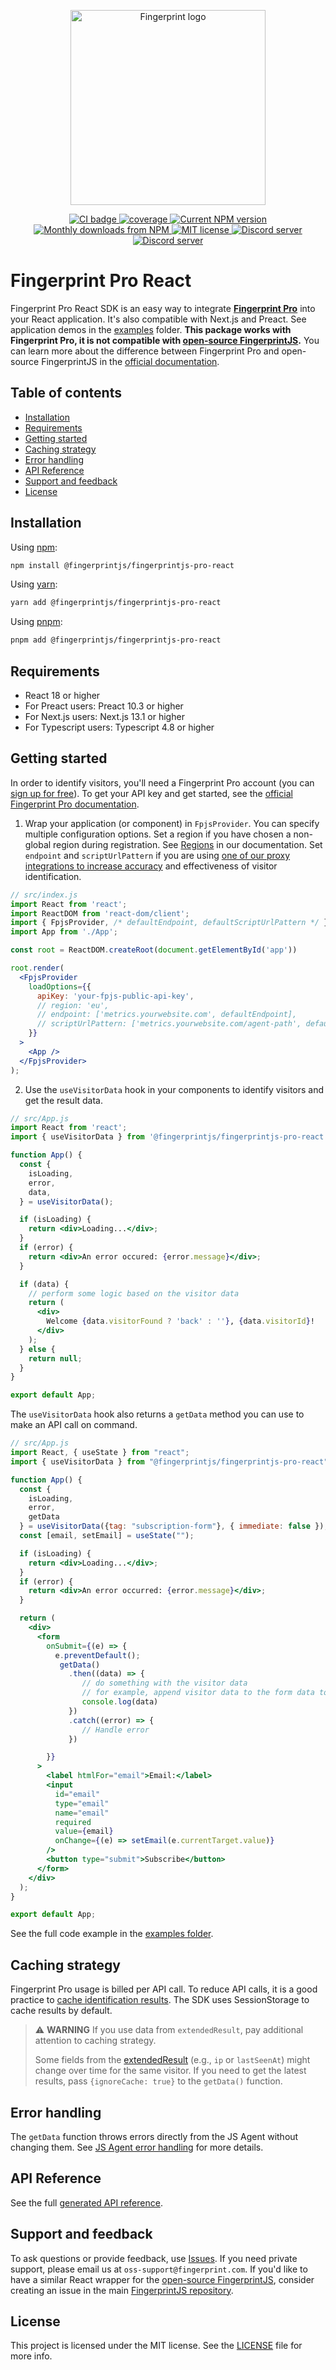 <p align="center">
  <a href="https://fingerprint.com">
    <picture>
     <source media="(prefers-color-scheme: dark)" srcset="https://raw.githubusercontent.com/fingerprintjs/fingerprintjs-pro-react/main/resources/logo_light.svg" />
     <source media="(prefers-color-scheme: light)" srcset="https://raw.githubusercontent.com/fingerprintjs/fingerprintjs-pro-react/main/resources/logo_dark.svg" />
     <img src="https://raw.githubusercontent.com/fingerprintjs/fingerprintjs-pro-react/main/resources/logo_dark.svg" alt="Fingerprint logo" width="312px" />
   </picture>
  </a>
<p align="center">
<a href="https://github.com/fingerprintjs/fingerprintjs-pro-react/actions/workflows/release.yml">
  <img src="https://github.com/fingerprintjs/fingerprintjs-pro-react/actions/workflows/release.yml/badge.svg" alt="CI badge" />
</a>
<a href="https://fingerprintjs.github.io/fingerprintjs-pro-react/coverage/">
 <img src="https://fingerprintjs.github.io/fingerprintjs-pro-react/coverage/badges.svg" alt="coverage">
</a>
<a href="https://www.npmjs.com/package/@fingerprintjs/fingerprintjs-pro-react">
  <img src="https://img.shields.io/npm/v/@fingerprintjs/fingerprintjs-pro-react.svg" alt="Current NPM version">
</a>
<a href="https://www.npmjs.com/package/@fingerprintjs/fingerprintjs-pro-react">
  <img src="https://img.shields.io/npm/dm/@fingerprintjs/fingerprintjs-pro-react.svg" alt="Monthly downloads from NPM">
</a>
<a href="https://opensource.org/licenses/MIT">
  <img src="https://img.shields.io/:license-mit-blue.svg" alt="MIT license">
</a>
<a href="https://discord.gg/39EpE2neBg">
  <img src="https://img.shields.io/discord/852099967190433792?style=logo&label=Discord&logo=Discord&logoColor=white" alt="Discord server">
</a>
<a href="https://fingerprintjs.github.io/fingerprintjs-pro-react/">
  <img src="https://img.shields.io/badge/-Documentation-green" alt="Discord server">
</a>

  
# Fingerprint Pro React

Fingerprint Pro React SDK is an easy way to integrate **[Fingerprint Pro](https://fingerprint.com/)** into your React application. It's also compatible with Next.js and Preact. See application demos in the [examples](https://github.com/fingerprintjs/fingerprintjs-pro-react/tree/main/examples) folder.  **This package works with Fingerprint Pro, it is not compatible with [open-source FingerprintJS](https://github.com/fingerprintjs/fingerprintjs).** You can learn more about the difference between Fingerprint Pro and open-source FingerprintJS in the [official documentation](https://dev.fingerprint.com/docs/pro-vs-open-source).

## Table of contents

- [Installation](#installation)
- [Requirements](#requirements)
- [Getting started](#getting-started)
- [Caching strategy](#caching-strategy)
- [Error handling](#error-handling)
- [API Reference](#api-reference)
- [Support and feedback](#support-and-feedback)
- [License](#license)

## Installation

Using [npm](https://npmjs.org):

```sh
npm install @fingerprintjs/fingerprintjs-pro-react
```

Using [yarn](https://yarnpkg.com):

```sh
yarn add @fingerprintjs/fingerprintjs-pro-react
```

Using [pnpm](https://pnpm.js.org):

```sh
pnpm add @fingerprintjs/fingerprintjs-pro-react
```

## Requirements

- React 18 or higher
- For Preact users: Preact 10.3 or higher
- For Next.js users: Next.js 13.1 or higher
- For Typescript users: Typescript 4.8 or higher


## Getting started

In order to identify visitors, you'll need a Fingerprint Pro account (you can [sign up for free](https://dashboard.fingerprint.com/signup/)).
To get your API key and get started, see the [official Fingerprint Pro documentation](https://dev.fingerprint.com/docs/quick-start-guide).

1. Wrap your application (or component) in `FpjsProvider`. You can specify multiple configuration options. Set a region if you have chosen a non-global region during registration. See [Regions](https://dev.fingerprint.com/docs/regions) in our documentation. Set `endpoint` and `scriptUrlPattern` if you are using [one of our proxy integrations to increase accuracy](https://dev.fingerprint.com/docs/protecting-the-javascript-agent-from-adblockers) and effectiveness of visitor identification.
  
```jsx
// src/index.js
import React from 'react';
import ReactDOM from 'react-dom/client';
import { FpjsProvider, /* defaultEndpoint, defaultScriptUrlPattern */ } from '@fingerprintjs/fingerprintjs-pro-react';
import App from './App';

const root = ReactDOM.createRoot(document.getElementById('app'))

root.render(
  <FpjsProvider
    loadOptions={{
      apiKey: 'your-fpjs-public-api-key',
      // region: 'eu',
      // endpoint: ['metrics.yourwebsite.com', defaultEndpoint],
      // scriptUrlPattern: ['metrics.yourwebsite.com/agent-path', defaultScriptUrlPattern],
    }}
  >
    <App />
  </FpjsProvider>
);
```

2. Use the `useVisitorData` hook in your components to identify visitors and get the result data. 

```jsx
// src/App.js
import React from 'react';
import { useVisitorData } from '@fingerprintjs/fingerprintjs-pro-react'

function App() {
  const {
    isLoading,
    error,
    data,
  } = useVisitorData();

  if (isLoading) {
    return <div>Loading...</div>;
  }
  if (error) {
    return <div>An error occured: {error.message}</div>;
  }

  if (data) {
    // perform some logic based on the visitor data
    return (
      <div>
        Welcome {data.visitorFound ? 'back' : ''}, {data.visitorId}!
      </div>
    );
  } else {
    return null;
  }
}

export default App;
```

The `useVisitorData` hook also returns a `getData` method you can use to make an API call on command.

```jsx
// src/App.js
import React, { useState } from "react";
import { useVisitorData } from "@fingerprintjs/fingerprintjs-pro-react";

function App() {
  const {
    isLoading,
    error,
    getData
  } = useVisitorData({tag: "subscription-form"}, { immediate: false });
  const [email, setEmail] = useState("");

  if (isLoading) {
    return <div>Loading...</div>;
  }
  if (error) {
    return <div>An error occurred: {error.message}</div>;
  }

  return (
    <div>
      <form
        onSubmit={(e) => {
          e.preventDefault();
           getData()
             .then((data) => {
                // do something with the visitor data
                // for example, append visitor data to the form data to send to your server
                console.log(data)
             })
             .catch((error) => {
                // Handle error
             })

        }}
      >
        <label htmlFor="email">Email:</label>
        <input
          id="email"
          type="email"
          name="email"
          required
          value={email}
          onChange={(e) => setEmail(e.currentTarget.value)}
        />
        <button type="submit">Subscribe</button>
      </form>
    </div>
  );
}

export default App;
```

See the full code example in the [examples folder](https://github.com/fingerprintjs/fingerprintjs-pro-react/tree/main/examples/create-react-app).

## Caching strategy

Fingerprint Pro usage is billed per API call. To reduce API calls, it is a good practice to [cache identification results](https://dev.fingerprint.com/docs/caching-visitor-information). The SDK uses SessionStorage to cache results by default.

> :warning: **WARNING** If you use data from `extendedResult`, pay additional attention to caching strategy. 
>
> Some fields from the [extendedResult](https://dev.fingerprint.com/docs/js-agent#extendedresult) (e.g., `ip` or `lastSeenAt`) might change over time for the same visitor. If you need to get the latest results, pass `{ignoreCache: true}` to the `getData()` function.

## Error handling

The `getData` function throws errors directly from the JS Agent without changing them. See [JS Agent error handling](https://dev.fingerprint.com/docs/js-agent#error-handling) for more details.

## API Reference

See the full [generated API reference](https://fingerprintjs.github.io/fingerprintjs-pro-react/).

## Support and feedback
To ask questions or provide feedback, use [Issues](https://github.com/fingerprintjs/fingerprintjs-pro-react/issues). If you need private support, please email us at `oss-support@fingerprint.com`. If you'd like to have a similar React wrapper for the [open-source FingerprintJS](https://github.com/fingerprintjs/fingerprintjs), consider creating an issue in the main [FingerprintJS repository](https://github.com/fingerprintjs/fingerprintjs/issues).


## License

This project is licensed under the MIT license. See the [LICENSE](https://github.com/fingerprintjs/fingerprintjs-pro-react/blob/main/LICENSE) file for more info.
